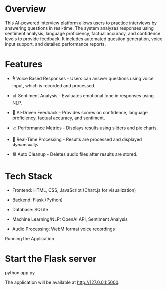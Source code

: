 
# Overview

This AI-powered interview platform allows users to practice interviews by answering questions in real-time. The system analyzes responses using sentiment analysis, language proficiency, factual accuracy, and confidence levels to provide feedback. It includes automated question generation, voice input support, and detailed performance reports.

# Features

- 🎙️ Voice Based Responses - Users can answer questions using voice input, which is recorded and processed.

- 📊 Sentiment Analysis - Evaluates emotional tone in responses using NLP.

- 🧠 AI-Driven Feedback - Provides scores on confidence, language proficiency, factual accuracy, and sentiment.

- 📈 Performance Metrics - Displays results using sliders and pie charts.

- 🔄 Real-Time Processing - Results are processed and displayed dynamically.

- 🗑️ Auto Cleanup - Deletes audio files after results are stored.

# Tech Stack

- Frontend: HTML, CSS, JavaScript (Chart.js for visualization)

- Backend: Flask (Python)

- Database: SQLite

- Machine Learning/NLP: OpenAI API, Sentiment Analysis

- Audio Processing: WebM format voice recordings


Running the Application

# Start the Flask server
python app.py

The application will be available at http://127.0.0.1:5000.